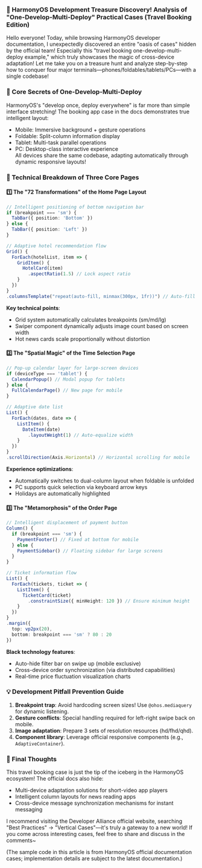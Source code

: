 ### 🌟 HarmonyOS Development Treasure Discovery! Analysis of "One-Develop-Multi-Deploy" Practical Cases (Travel Booking Edition)  

Hello everyone! Today, while browsing HarmonyOS developer documentation, I unexpectedly discovered an entire "oasis of cases" hidden by the official team! Especially this "travel booking one-develop-multi-deploy example," which truly showcases the magic of cross-device adaptation! Let me take you on a treasure hunt and analyze step-by-step how to conquer four major terminals—phones/foldables/tablets/PCs—with a single codebase!  


### 🚀 Core Secrets of One-Develop-Multi-Deploy  
HarmonyOS's "develop once, deploy everywhere" is far more than simple interface stretching! The booking app case in the docs demonstrates true intelligent layout:  
- Mobile: Immersive background + gesture operations  
- Foldable: Split-column information display  
- Tablet: Multi-task parallel operations  
- PC: Desktop-class interactive experience  
All devices share the same codebase, adapting automatically through dynamic responsive layouts!  


### 🎯 Technical Breakdown of Three Core Pages  
#### 1️⃣ The "72 Transformations" of the Home Page Layout  
```typescript  
// Intelligent positioning of bottom navigation bar  
if (breakpoint === 'sm') {  
  TabBar({ position: 'Bottom' })  
} else {  
  TabBar({ position: 'Left' })  
}  

// Adaptive hotel recommendation flow  
Grid() {  
  ForEach(hotelList, item => {  
    GridItem() {  
      HotelCard(item)  
        .aspectRatio(1.5) // Lock aspect ratio  
    }  
  })  
}  
.columnsTemplate("repeat(auto-fill, minmax(300px, 1fr))") // Auto-fill  
```  
**Key technical points**:  
- Grid system automatically calculates breakpoints (sm/md/lg)  
- Swiper component dynamically adjusts image count based on screen width  
- Hot news cards scale proportionally without distortion  

#### 2️⃣ The "Spatial Magic" of the Time Selection Page  
```typescript  
// Pop-up calendar layer for large-screen devices  
if (deviceType === 'tablet') {  
  CalendarPopup() // Modal popup for tablets  
} else {  
  FullCalendarPage() // New page for mobile  
}  

// Adaptive date list  
List() {  
  ForEach(dates, date => {  
    ListItem() {  
      DateItem(date)  
        .layoutWeight(1) // Auto-equalize width  
    }  
  })  
}  
.scrollDirection(Axis.Horizontal) // Horizontal scrolling for mobile  
```  
**Experience optimizations**:  
- Automatically switches to dual-column layout when foldable is unfolded  
- PC supports quick selection via keyboard arrow keys  
- Holidays are automatically highlighted  

#### 3️⃣ The "Metamorphosis" of the Order Page  
```typescript  
// Intelligent displacement of payment button  
Column() {  
  if (breakpoint === 'sm') {  
    PaymentFooter() // Fixed at bottom for mobile  
  } else {  
    PaymentSidebar() // Floating sidebar for large screens  
  }  
}  

// Ticket information flow  
List() {  
  ForEach(tickets, ticket => {  
    ListItem() {  
      TicketCard(ticket)  
        .constraintSize({ minHeight: 120 }) // Ensure minimum height  
    }  
  })  
}  
.margin({  
  top: vp2px(20),  
  bottom: breakpoint === 'sm' ? 80 : 20  
})  
```  
**Black technology features**:  
- Auto-hide filter bar on swipe up (mobile exclusive)  
- Cross-device order synchronization (via distributed capabilities)  
- Real-time price fluctuation visualization charts  


### 💡 Development Pitfall Prevention Guide  
1. **Breakpoint trap**: Avoid hardcoding screen sizes! Use `@ohos.mediaquery` for dynamic listening.  
2. **Gesture conflicts**: Special handling required for left-right swipe back on mobile.  
3. **Image adaptation**: Prepare 3 sets of resolution resources (hd/fhd/qhd).  
4. **Component library**: Leverage official responsive components (e.g., `AdaptiveContainer`).  


### 🔮 Final Thoughts  
This travel booking case is just the tip of the iceberg in the HarmonyOS ecosystem! The official docs also hide:  
- Multi-device adaptation solutions for short-video app players  
- Intelligent column layouts for news reading apps  
- Cross-device message synchronization mechanisms for instant messaging  

I recommend visiting the Developer Alliance official website, searching "Best Practices" → "Vertical Cases"—it's truly a gateway to a new world! If you come across interesting cases, feel free to share and discuss in the comments~  

(The sample code in this article is from HarmonyOS official documentation cases; implementation details are subject to the latest documentation.)
